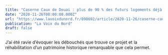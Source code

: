 ```yaml
---
title: "Caserne Caux de Douai : plus de 90 % des futurs logements déjà commercialisés"
date: "2020-11-26T08:00:00.000Z"
url: "https://www.lavoixdunord.fr/898692/article/2020-11-26/caserne-caux-de-douai-plus-de-90-des-futurs-logements-deja-commercialises"
publication: "La Voix du Nord"
draft: false
---
```


J’ai été ravie d’évoquer les débouchés que trouve ce projet et la réhabilitation d’un patrimoine historique remarquable que cela permet.
